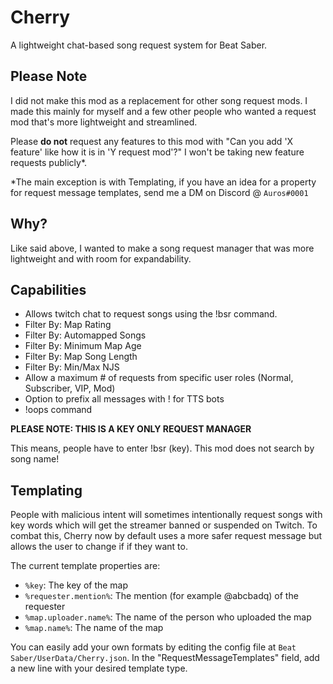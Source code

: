 # Cherry
A lightweight chat-based song request system for Beat Saber.

## Please Note
I did not make this mod as a replacement for other song request mods. I made this mainly for myself and a few other people who wanted a request mod that's more lightweight and streamlined.

Please **do not** request any features to this mod with "Can you add 'X feature' like how it is in 'Y request mod'?" I won't be taking new feature requests publicly*.

*The main exception is with Templating, if you have an idea for a property for request message templates, send me a DM on Discord @ `Auros#0001`

## Why?
Like said above, I wanted to make a song request manager that was more lightweight and with room for expandability.

## Capabilities
- Allows twitch chat to request songs using the !bsr <key> command.
- Filter By: Map Rating
- Filter By: Automapped Songs
- Filter By: Minimum Map Age
- Filter By: Map Song Length
- Filter By: Min/Max NJS
- Allow a maximum # of requests from specific user roles (Normal, Subscriber, VIP, Mod)
- Option to prefix all messages with ! for TTS bots
- !oops command

**PLEASE NOTE: THIS IS A KEY ONLY REQUEST MANAGER**

This means, people have to enter !bsr (key). This mod does not search by song name!
  
## Templating

  People with malicious intent will sometimes intentionally request songs with key words which will get the streamer banned or suspended on Twitch.
  To combat this, Cherry now by default uses a more safer request message but allows the user to change if if they want to.
  
  The current template properties are:
  * `%key`: The key of the map
  * `%requester.mention%`: The mention (for example @abcbadq) of the requester
  * `%map.uploader.name%`: The name of the person who uploaded the map
  * `%map.name%`: The name of the map
  
  You can easily add your own formats by editing the config file at `Beat Saber/UserData/Cherry.json`. In the "RequestMessageTemplates" field, add a new line with your desired template type.
